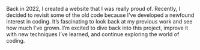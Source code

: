 Back in 2022, I created a website that I was really proud of. Recently, I decided to revisit some of the old code because I’ve developed a newfound interest in coding. It’s fascinating to look back at my previous work and see how much I’ve grown. I’m excited to dive back into this project, improve it with new techniques I’ve learned, and continue exploring the world of coding.
